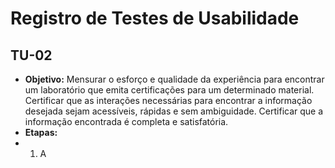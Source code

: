 # Registro de Testes de Usabilidade
## TU-02

* **Objetivo:** Mensurar o esforço e qualidade da experiência para encontrar um laboratório que emita certificações para um determinado material. Certificar que as interações necessárias para encontrar a informação desejada sejam acessíveis, rápidas e sem ambiguidade. Certificar que a informação encontrada é completa e satisfatória.
* **Etapas:**
 * 1. A
